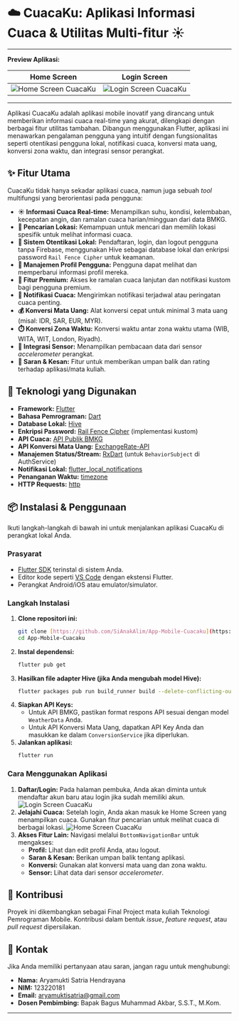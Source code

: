 # ☁️ CuacaKu: Aplikasi Informasi Cuaca & Utilitas Multi-fitur ☀️

---

**Preview Aplikasi:**

| Home Screen | Login Screen |
|:---:|:---:|
| ![Home Screen CuacaKu](https://github.com/SiAnakAlim/App-Mobile-Cuacaku/blob/master/homescreen%20cuacaku.jpg?raw=true) | ![Login Screen CuacaKu](https://github.com/SiAnakAlim/App-Mobile-Cuacaku/blob/master/login%20cuacaku.jpg?raw=true) |

---

Aplikasi CuacaKu adalah aplikasi mobile inovatif yang dirancang untuk memberikan informasi cuaca real-time yang akurat, dilengkapi dengan berbagai fitur utilitas tambahan. Dibangun menggunakan Flutter, aplikasi ini menawarkan pengalaman pengguna yang intuitif dengan fungsionalitas seperti otentikasi pengguna lokal, notifikasi cuaca, konversi mata uang, konversi zona waktu, dan integrasi sensor perangkat.

## ✨ Fitur Utama

CuacaKu tidak hanya sekadar aplikasi cuaca, namun juga sebuah *tool* multifungsi yang berorientasi pada pengguna:

* **☀️ Informasi Cuaca Real-time:** Menampilkan suhu, kondisi, kelembaban, kecepatan angin, dan ramalan cuaca harian/mingguan dari data BMKG.
* **📍 Pencarian Lokasi:** Kemampuan untuk mencari dan memilih lokasi spesifik untuk melihat informasi cuaca.
* **🔐 Sistem Otentikasi Lokal:** Pendaftaran, login, dan logout pengguna tanpa Firebase, menggunakan Hive sebagai database lokal dan enkripsi password `Rail Fence Cipher` untuk keamanan.
* **👤 Manajemen Profil Pengguna:** Pengguna dapat melihat dan memperbarui informasi profil mereka.
* **💎 Fitur Premium:** Akses ke ramalan cuaca lanjutan dan notifikasi kustom bagi pengguna premium.
* **🔔 Notifikasi Cuaca:** Mengirimkan notifikasi terjadwal atau peringatan cuaca penting.
* **💰 Konversi Mata Uang:** Alat konversi cepat untuk minimal 3 mata uang (misal: IDR, SAR, EUR, MYR).
* **⏱️ Konversi Zona Waktu:** Konversi waktu antar zona waktu utama (WIB, WITA, WIT, London, Riyadh).
* **📱 Integrasi Sensor:** Menampilkan pembacaan data dari sensor *accelerometer* perangkat.
* **💬 Saran & Kesan:** Fitur untuk memberikan umpan balik dan rating terhadap aplikasi/mata kuliah.

## 🚀 Teknologi yang Digunakan

* **Framework:** [Flutter](https://flutter.dev/)
* **Bahasa Pemrograman:** [Dart](https://dart.dev/)
* **Database Lokal:** [Hive](https://docs.hivedb.dev/)
* **Enkripsi Password:** [Rail Fence Cipher](https://en.wikipedia.org/wiki/Rail_fence_cipher) (implementasi kustom)
* **API Cuaca:** [API Publik BMKG](https://data.bmkg.go.id/)
* **API Konversi Mata Uang:** [ExchangeRate-API](https://www.exchangerate-api.com/)
* **Manajemen Status/Stream:** [RxDart](https://pub.dev/packages/rxdart) (untuk `BehaviorSubject` di AuthService)
* **Notifikasi Lokal:** [flutter_local_notifications](https://pub.dev/packages/flutter_local_notifications)
* **Penanganan Waktu:** [timezone](https://pub.dev/packages/timezone)
* **HTTP Requests:** [http](https://pub.dev/packages/http)

## 📦 Instalasi & Penggunaan

Ikuti langkah-langkah di bawah ini untuk menjalankan aplikasi CuacaKu di perangkat lokal Anda.

### Prasyarat

* [Flutter SDK](https://flutter.dev/docs/get-started/install) terinstal di sistem Anda.
* Editor kode seperti [VS Code](https://code.visualstudio.com/) dengan ekstensi Flutter.
* Perangkat Android/iOS atau emulator/simulator.

### Langkah Instalasi

1.  **Clone repositori ini:**
    ```bash
    git clone [https://github.com/SiAnakAlim/App-Mobile-Cuacaku](https://github.com/SiAnakAlim/App-Mobile-Cuacaku)
    cd App-Mobile-Cuacaku
    ```
2.  **Instal dependensi:**
    ```bash
    flutter pub get
    ```
3.  **Hasilkan file adapter Hive (jika Anda mengubah model Hive):**
    ```bash
    flutter packages pub run build_runner build --delete-conflicting-outputs
    ```
4.  **Siapkan API Keys:**
    * Untuk API BMKG, pastikan format respons API sesuai dengan model `WeatherData` Anda.
    * Untuk API Konversi Mata Uang, dapatkan API Key Anda dan masukkan ke dalam `ConversionService` jika diperlukan.
5.  **Jalankan aplikasi:**
    ```bash
    flutter run
    ```

### Cara Menggunakan Aplikasi

1.  **Daftar/Login:** Pada halaman pembuka, Anda akan diminta untuk mendaftar akun baru atau login jika sudah memiliki akun.
    ![Login Screen CuacaKu](https://github.com/SiAnakAlim/App-Mobile-Cuacaku/blob/master/login%20cuacaku.jpg?raw=true)
2.  **Jelajahi Cuaca:** Setelah login, Anda akan masuk ke Home Screen yang menampilkan cuaca. Gunakan fitur pencarian untuk melihat cuaca di berbagai lokasi.
    ![Home Screen CuacaKu](https://github.com/SiAnakAlim/App-Mobile-Cuacaku/blob/master/homescreen%20cuacaku.jpg?raw=true)
3.  **Akses Fitur Lain:** Navigasi melalui `BottomNavigationBar` untuk mengakses:
    * **Profil:** Lihat dan edit profil Anda, atau logout.
    * **Saran & Kesan:** Berikan umpan balik tentang aplikasi.
    * **Konversi:** Gunakan alat konversi mata uang dan zona waktu.
    * **Sensor:** Lihat data dari sensor *accelerometer*.

## 🤝 Kontribusi

Proyek ini dikembangkan sebagai Final Project mata kuliah Teknologi Pemrograman Mobile. Kontribusi dalam bentuk *issue*, *feature request*, atau *pull request* dipersilakan.


## 📧 Kontak

Jika Anda memiliki pertanyaan atau saran, jangan ragu untuk menghubungi:

* **Nama:** Aryamukti Satria Hendrayana
* **NIM:** 123220181
* **Email:** aryamuktisatria@gmail.com
* **Dosen Pembimbing:** Bapak Bagus Muhammad Akbar, S.S.T., M.Kom.

---
